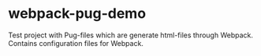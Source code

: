 # webpack-pug-demo
Test project with Pug-files which are generate html-files through Webpack. Contains configuration files for Webpack.
